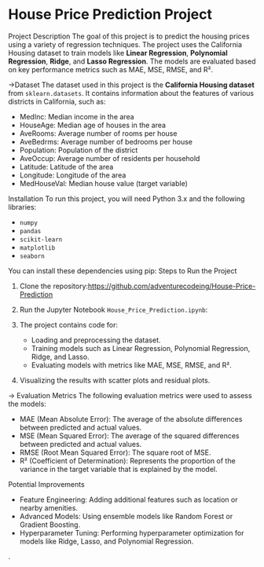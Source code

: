 # House Price Prediction Project

Project Description
The goal of this project is to predict the housing prices using a variety of regression techniques. The project uses the California Housing dataset to train models like **Linear Regression**, **Polynomial Regression**, **Ridge**, and **Lasso Regression**. The models are evaluated based on key performance metrics such as MAE, MSE, RMSE, and R².

 ->Dataset
The dataset used in this project is the **California Housing dataset** from `sklearn.datasets`. It contains information about the features of various districts in California, such as:
- MedInc: Median income in the area
- HouseAge: Median age of houses in the area
- AveRooms: Average number of rooms per house
- AveBedrms: Average number of bedrooms per house
- Population: Population of the district
- AveOccup: Average number of residents per household
- Latitude: Latitude of the area
- Longitude: Longitude of the area
- MedHouseVal: Median house value (target variable)

 Installation
To run this project, you will need Python 3.x and the following libraries:
- `numpy`
- `pandas`
- `scikit-learn`
- `matplotlib`
- `seaborn`

You can install these dependencies using pip:
Steps to Run the Project

1. Clone the repository:https://github.com/adventurecodeing/House-Price-Prediction
2. Run the Jupyter Notebook `House_Price_Prediction.ipynb`:
3. The project contains code for:
    - Loading and preprocessing the dataset.
    - Training models such as Linear Regression, Polynomial Regression, Ridge, and Lasso.
    - Evaluating models with metrics like MAE, MSE, RMSE, and R².

4. Visualizing the results with scatter plots and residual plots.

-> Evaluation Metrics
The following evaluation metrics were used to assess the models:
- MAE (Mean Absolute Error): The average of the absolute differences between predicted and actual values.
- MSE (Mean Squared Error): The average of the squared differences between predicted and actual values.
- RMSE (Root Mean Squared Error): The square root of MSE.
- R² (Coefficient of Determination): Represents the proportion of the variance in the target variable that is explained by the model.

Potential Improvements
- Feature Engineering: Adding additional features such as location or nearby amenities.
- Advanced Models: Using ensemble models like Random Forest or Gradient Boosting.
- Hyperparameter Tuning: Performing hyperparameter optimization for models like Ridge, Lasso, and Polynomial Regression.

 .






